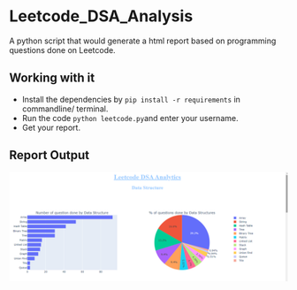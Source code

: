 # Leetcode_DSA_Analysis
A python script that would generate a html report based on programming questions done on Leetcode. 

## Working with it

* Install the dependencies by `pip install -r requirements` in commandline/ terminal.
* Run the code `python leetcode.py`and enter your username.
* Get your report.

## Report Output



![Sample Otput](https://github.com/ansh422/Leetcode_DSA_Analysis/blob/main/sampleoutput.png)
